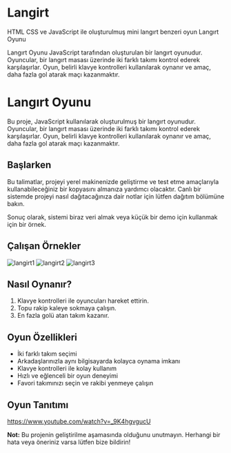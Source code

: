 # Langirt
 HTML CSS ve JavaScript ile oluşturulmuş mini langırt benzeri oyun
Langırt Oyunu

Langırt Oyunu JavaScript tarafından oluşturulan bir langırt oyunudur. Oyuncular, bir langırt masası üzerinde iki farklı takımı kontrol ederek karşılaşırlar. Oyun, belirli klavye kontrolleri kullanılarak oynanır ve amaç, daha fazla gol atarak maçı kazanmaktır.
# Langırt Oyunu

Bu proje, JavaScript kullanılarak oluşturulmuş bir langırt oyunudur. Oyuncular, bir langırt masası üzerinde iki farklı takımı kontrol ederek karşılaşırlar. Oyun, belirli klavye kontrolleri kullanılarak oynanır ve amaç, daha fazla gol atarak maçı kazanmaktır.

## Başlarken

Bu talimatlar, projeyi yerel makinenizde geliştirme ve test etme amaçlarıyla kullanabileceğiniz bir kopyasını almanıza yardımcı olacaktır. Canlı bir sistemde projeyi nasıl dağıtacağınıza dair notlar için lütfen dağıtım bölümüne bakın.


Sonuç olarak, sistemi biraz veri almak veya küçük bir demo için kullanmak için bir örnek.

## Çalışan Örnekler

![langirt1](https://github.com/enesmalikyilmaz/Langirt/assets/121015121/7ccd9c18-9f12-4463-96db-715682fff08a)
![langirt2](https://github.com/enesmalikyilmaz/Langirt/assets/121015121/5185e0e6-da19-4ba8-90fb-3ec3c1f5e134)
![langirt3](https://github.com/enesmalikyilmaz/Langirt/assets/121015121/de4f527a-7649-4202-a980-72270d9785ca)


## Nasıl Oynanır?

1. Klavye kontrolleri ile oyuncuları hareket ettirin.
2. Topu rakip kaleye sokmaya çalışın.
3. En fazla golü atan takım kazanır.

## Oyun Özellikleri

- İki farklı takım seçimi
- Arkadaşlarınızla aynı bilgisayarda kolayca oynama imkanı
- Klavye kontrolleri ile kolay kullanım
- Hızlı ve eğlenceli bir oyun deneyimi
- Favori takımınızı seçin ve rakibi yenmeye çalışın

## Oyun Tanıtımı

https://www.youtube.com/watch?v=_9K4hgvgucU




**Not:** Bu projenin geliştirilme aşamasında olduğunu unutmayın. Herhangi bir hata veya öneriniz varsa lütfen bize bildirin!


